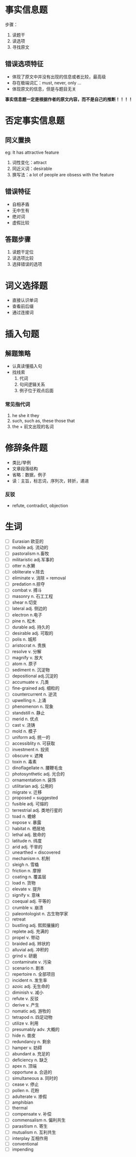 # 事实信息题

步骤：

1. 读题干
2. 读选项
3. 寻找原文

## 错误选项特征

* 体现了原文中并没有出现的信息或者比较，最高级
* 存在极端词汇：must, never, only ...
* 体现原文的信息，但是与题目无关

**事实信息题一定是根据作者的原文内容，而不是自己的推断！！！！**

# 否定事实信息题

## 同义置换

eg: It has attractive feature

1. 词性变化：attract
2. 同近义词：desirable
3. 换写法：a lot of people are obsess with the feature

## 错误特征

* 自相矛盾
* 无中生有
* 绝对词
* 虚假比较

## 答题步骤

1. 读题干定位
2. 读选项比较
3. 选择错误的选项

# 词义选择题

* 直接认识单词
* 查看前后缀
* 通过连接词

# 插入句题

## 解题策略

* 认真读懂插入句
* 找线索
  1. 代词
  2. 句间逻辑关系
  3. 例子位于观点后面

### 常见指代词

1. he she it they
2. such, such as, these those that
3. the + 前文出现的名词

# 修辞条件题

* 类比/举例
* 文章段落结构
* 省略：数据，例子
* 读：主旨，标志词，序列次，转折，递进

### 反驳

* refute, contradict, objection


# 生词

* [ ] Eurasian 欧亚的
* [ ] mobile adj. 流动的
* [ ] pastoralism n.畜牧
* [ ] militaristic adj.军事的
* [ ] otter n.水獭
* [ ] obliterate v.除去
* [ ] eliminate v. 消除 = removal
* [ ] predation n.掠夺
* [ ] combat v. 搏斗
* [ ] masonry n. 石工工程
* [ ] shear n.切变
* [ ] lateral adj. 侧边的
* [ ] electron n.电子
* [ ] pine n. 松木
* [ ] durable adj. 持久的
* [ ] desirable adj. 可取的
* [ ] polis n. 城邦
* [ ] aristocrat n. 贵族
* [ ] resolve v. 分解
* [ ] magnify v. 放大
* [ ] atom n. 原子
* [ ] sediment n. 沉淀物
* [ ] depositional adj.沉淀的
* [ ] accumuate v. 几类
* [ ] fine-grained adj. 细粒的
* [ ] countercurrent n. 逆流
* [ ] upwelling n. 上涌
* [ ] phenomenon n. 现象
* [ ] standstill n. 静止
* [ ] merid n. 优点
* [ ] cast  v. 浇铸
* [ ] mold n. 模子
* [ ] uniform adj. 统一的
* [ ] accessiblity n. 可获取
* [ ] investment n. 投资
* [ ] obscure v. 遮掩
* [ ] toxin n. 毒素
* [ ] dinoflagellate n. 腰鞭毛虫
* [ ] photosynthetic adj. 光合的
* [ ] ornamentation n. 装饰
* [ ] utilitarian adj. 公用的
* [ ] migrate v. 迁移
* [ ] proposed = suggested
* [ ] fusible adj. 可熔的
* [ ] terrestrial adj. 类地行星的
* [ ] toad n. 蟾蜍
* [ ] expose v. 暴露
* [ ] habitat n. 栖居地
* [ ] lethal adj. 致命的
* [ ] latitude n. 纬度
* [ ] arid adj. 干旱的
* [ ] unearthed = discovered
* [ ] mechanism n. 机制
* [ ] sleigh n. 雪橇
* [ ] friction n. 摩擦
* [ ] coating n. 覆盖层
* [ ] load n. 货物
* [ ] elevate v. 提升
* [ ] signify v. 意味
* [ ] coequal adj. 平等的
* [ ] crumble v. 崩溃
* [ ] paleontologist n. 古生物学家
* [ ] retreat
* [ ] bustling adj. 熙熙攘攘的
* [ ] replete adj. 充满的
* [ ] propel v. 带动
* [ ] braided adj. 辫状的
* [ ] alluvial adj. 冲积的
* [ ] grind v. 研磨
* [ ] contaminate v. 污染
* [ ] scenario n. 剧本
* [ ] repertoire n. 全部项目
* [ ] incident n. 发生率
* [ ] azoic adj. 无生命的
* [ ] diminish v. 减小
* [ ] refute v. 反驳
* [ ] derive v. 产生
* [ ] nomatic adj. 游牧的
* [ ] tetrapod n. 四足动物
* [ ] utilize v. 利用
* [ ] presumably adv. 大概的
* [ ] hide n. 兽皮
* [ ] redundancy n. 剩余
* [ ] hamper v.  妨碍
* [ ] abundant a. 充足的
* [ ] deficiency n. 缺乏
* [ ] apex n. 顶端
* [ ] opportune a. 合适的
* [ ] simultaneous a. 同时的
* [ ] cease v. 停止
* [ ] pollen n. 花粉
* [ ] adulterate v. 掺假
* [ ] amphibian
* [ ] thermal
* [ ] compensate v. 补偿
* [ ] commensalism n. 偏利共生
* [ ] parasitism n. 寄生
* [ ] mutualism n. 互利共生
* [ ] interplay 互相作用
* [ ] conventional
* [ ] impending
